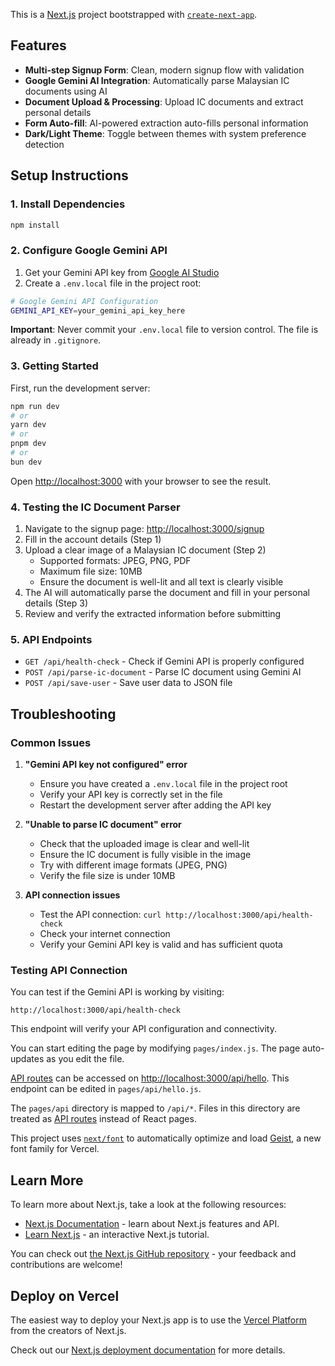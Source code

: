 This is a [Next.js](https://nextjs.org) project bootstrapped with [`create-next-app`](https://nextjs.org/docs/pages/api-reference/create-next-app).

## Features

- **Multi-step Signup Form**: Clean, modern signup flow with validation
- **Google Gemini AI Integration**: Automatically parse Malaysian IC documents using AI
- **Document Upload & Processing**: Upload IC documents and extract personal details
- **Form Auto-fill**: AI-powered extraction auto-fills personal information
- **Dark/Light Theme**: Toggle between themes with system preference detection

## Setup Instructions

### 1. Install Dependencies

```bash
npm install
```

### 2. Configure Google Gemini API

1. Get your Gemini API key from [Google AI Studio](https://aistudio.google.com/app/apikey)
2. Create a `.env.local` file in the project root:

```bash
# Google Gemini API Configuration
GEMINI_API_KEY=your_gemini_api_key_here
```

**Important**: Never commit your `.env.local` file to version control. The file is already in `.gitignore`.

### 3. Getting Started

First, run the development server:

```bash
npm run dev
# or
yarn dev
# or
pnpm dev
# or
bun dev
```

Open [http://localhost:3000](http://localhost:3000) with your browser to see the result.

### 4. Testing the IC Document Parser

1. Navigate to the signup page: [http://localhost:3000/signup](http://localhost:3000/signup)
2. Fill in the account details (Step 1)
3. Upload a clear image of a Malaysian IC document (Step 2)
   - Supported formats: JPEG, PNG, PDF
   - Maximum file size: 10MB
   - Ensure the document is well-lit and all text is clearly visible
4. The AI will automatically parse the document and fill in your personal details (Step 3)
5. Review and verify the extracted information before submitting

### 5. API Endpoints

- `GET /api/health-check` - Check if Gemini API is properly configured
- `POST /api/parse-ic-document` - Parse IC document using Gemini AI
- `POST /api/save-user` - Save user data to JSON file

## Troubleshooting

### Common Issues

1. **"Gemini API key not configured" error**
   - Ensure you have created a `.env.local` file in the project root
   - Verify your API key is correctly set in the file
   - Restart the development server after adding the API key

2. **"Unable to parse IC document" error**
   - Check that the uploaded image is clear and well-lit
   - Ensure the IC document is fully visible in the image
   - Try with different image formats (JPEG, PNG)
   - Verify the file size is under 10MB

3. **API connection issues**
   - Test the API connection: `curl http://localhost:3000/api/health-check`
   - Check your internet connection
   - Verify your Gemini API key is valid and has sufficient quota

### Testing API Connection

You can test if the Gemini API is working by visiting:
```
http://localhost:3000/api/health-check
```

This endpoint will verify your API configuration and connectivity.

You can start editing the page by modifying `pages/index.js`. The page auto-updates as you edit the file.

[API routes](https://nextjs.org/docs/pages/building-your-application/routing/api-routes) can be accessed on [http://localhost:3000/api/hello](http://localhost:3000/api/hello). This endpoint can be edited in `pages/api/hello.js`.

The `pages/api` directory is mapped to `/api/*`. Files in this directory are treated as [API routes](https://nextjs.org/docs/pages/building-your-application/routing/api-routes) instead of React pages.

This project uses [`next/font`](https://nextjs.org/docs/pages/building-your-application/optimizing/fonts) to automatically optimize and load [Geist](https://vercel.com/font), a new font family for Vercel.

## Learn More

To learn more about Next.js, take a look at the following resources:

- [Next.js Documentation](https://nextjs.org/docs) - learn about Next.js features and API.
- [Learn Next.js](https://nextjs.org/learn-pages-router) - an interactive Next.js tutorial.

You can check out [the Next.js GitHub repository](https://github.com/vercel/next.js) - your feedback and contributions are welcome!

## Deploy on Vercel

The easiest way to deploy your Next.js app is to use the [Vercel Platform](https://vercel.com/new?utm_medium=default-template&filter=next.js&utm_source=create-next-app&utm_campaign=create-next-app-readme) from the creators of Next.js.

Check out our [Next.js deployment documentation](https://nextjs.org/docs/pages/building-your-application/deploying) for more details.
